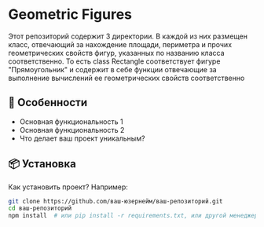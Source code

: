 # Geometric Figures

Этот репозиторий содержит 3 директории. В каждой из них размещен класс, отвечающий за нахождение площади, периметра и прочих геометрических свойств фигур, указанных по названию класса соответственно. 
То есть class Rectangle соответствует фигуре "Прямоугольник" и содержит в себе функции отвечающие за выполнение вычислений ее геометрических свойств соответственно

## 🚀 Особенности

- Основная функциональность 1
- Основная функциональность 2
- Что делает ваш проект уникальным?

## 📦 Установка

Как установить проект? Например:

```bash
git clone https://github.com/ваш-юзернейм/ваш-репозиторий.git
cd ваш-репозиторий
npm install  # или pip install -r requirements.txt, или другой менеджер пакетов
